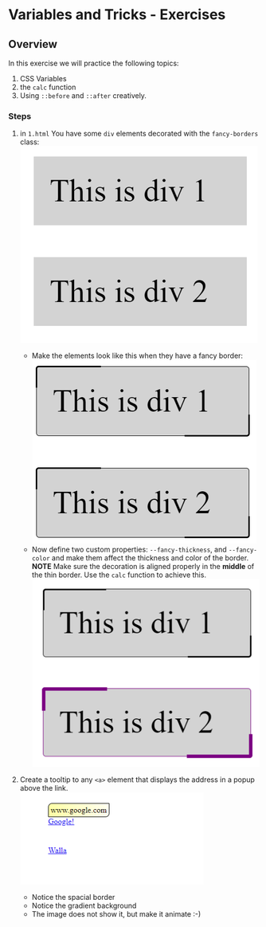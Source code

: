 # Variables and Tricks - Exercises

## Overview
In this exercise we will practice the following topics: 
1. CSS Variables
2. the `calc` function
3. Using `::before` and `::after` creatively.

### Steps
1. in `1.html` You have some `div` elements decorated with the `fancy-borders` class: <br>
![solution](images/1.1.png)<br>
    - Make the elements look like this when they have a fancy border:<br>
![solution](images/1.2.png)<br>
    - Now define two custom properties: `--fancy-thickness`, and `--fancy-color` and make them affect the thickness and color of the border. **NOTE** Make sure the decoration is aligned properly in the **middle** of the thin border. Use the `calc` function to achieve this.<br>
![solution](images/1.3.png)<br>

2. Create a tooltip to any `<a>` element that displays the address in a popup above the link.<br>
![solution](images/2.1.png)
   - Notice the spacial border
   - Notice the gradient background
   - The image does not show it, but make it animate :-)
